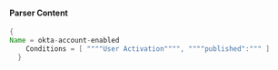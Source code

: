 #### Parser Content
```Java
{
Name = okta-account-enabled
    Conditions = [ """"User Activation"""", """"published":""" ]
  }
```